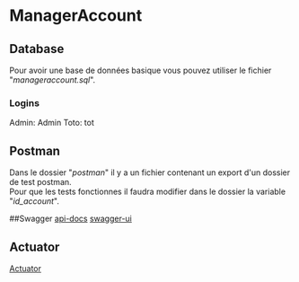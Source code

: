 # ManagerAccount

## Database
Pour avoir une base de données basique vous pouvez utiliser le fichier "_manageraccount.sql_".

### Logins
Admin: Admin
Toto: tot

## Postman
Dans le dossier "_postman_" il y a un fichier contenant un export d'un dossier de test postman.<br/>
Pour que les tests fonctionnes il faudra modifier dans le dossier la variable "_id\_account_".

##Swagger
[api-docs](http://localhost:8082/manageraccount/swagger/api-docs)
[swagger-ui](http://localhost:8082/manageraccount/swagger/swagger-ui/index.html)

## Actuator
[Actuator](http://localhost:8082/manageraccount/actuator)